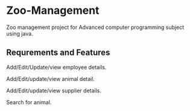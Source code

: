 # Zoo-Management
Zoo management project for Advanced computer programming subject using java.
## Requrements and Features
Add/Edit/Update/view employee details.

Add/Edit/update/view animal detail.

Add/Edit/update/view supplier details.

Search for animal.


